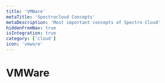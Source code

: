 ```yaml
---
title: 'VMWare'
metaTitle: 'Spectrocloud Concepts'
metaDescription: 'Most important concepts of Spectro Cloud'
hiddenFromNav: true
isIntegration: true
category: ['cloud']
icon: 'vmware'
---
```


# VMWare
